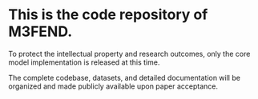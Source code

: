 # This is the code repository of M3FEND.

To protect the intellectual property and research outcomes, only the core model implementation is released at this time.

The complete codebase, datasets, and detailed documentation will be organized and made publicly available upon paper acceptance.
